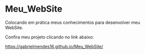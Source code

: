 # Meu_WebSite
Colocando em prática meus conhecimentos para desenvolver meu WebSite.



Confira meu projeto clicando no link abaixo:

https://gabrielmendes16.github.io/Meu_WebSite/
